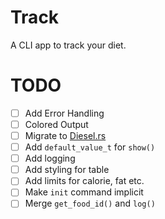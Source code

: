 # Track
A CLI app to track your diet.

# TODO
- [ ] Add Error Handling
- [ ] Colored Output
- [ ] Migrate to [Diesel.rs](https://diesel.rs)
- [ ] Add `default_value_t` for `show()`
- [ ] Add logging
- [ ] Add styling for table
- [ ] Add limits for calorie, fat etc.
- [ ] Make `init` command implicit
- [ ] Merge `get_food_id()` and `log()`